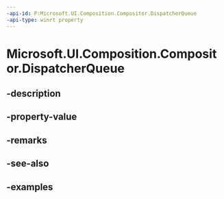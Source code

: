 ```yaml
---
-api-id: P:Microsoft.UI.Composition.Compositor.DispatcherQueue
-api-type: winrt property
---
```


# Microsoft.UI.Composition.Compositor.DispatcherQueue

<!--
public Microsoft.System.DispatcherQueue DispatcherQueue { get; }
-->


## -description

## -property-value

## -remarks

## -see-also

## -examples


